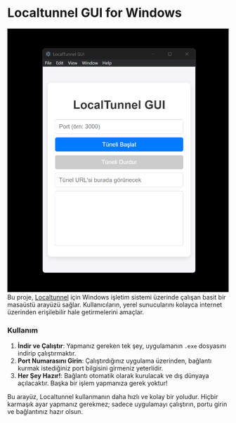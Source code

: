 
# Localtunnel GUI for Windows
![Ekran Görüntüsü](Ekran%20g%C3%B6r%C3%BCnt%C3%BCs%C3%BC%202025-02-26%20170707.png)
Bu proje, [Localtunnel](https://github.com/localtunnel/localtunnel) için Windows işletim sistemi üzerinde çalışan basit bir masaüstü arayüzü sağlar. Kullanıcıların, yerel sunucularını kolayca internet üzerinden erişilebilir hale getirmelerini amaçlar.

### Kullanım
1. **İndir ve Çalıştır**: Yapmanız gereken tek şey, uygulamanın `.exe` dosyasını indirip çalıştırmaktır.
2. **Port Numarasını Girin**: Çalıştırdığınız uygulama üzerinden, bağlantı kurmak istediğiniz port bilgisini girmeniz yeterlidir.
3. **Her Şey Hazır!**: Bağlantı otomatik olarak kurulacak ve dış dünyaya açılacaktır. Başka bir işlem yapmanıza gerek yoktur!

Bu arayüz, Localtunnel kullanmanın daha hızlı ve kolay bir yoludur. Hiçbir karmaşık ayar yapmanız gerekmez; sadece uygulamayı çalıştırın, portu girin ve bağlantınız hazır olsun.

